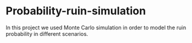 # Probability-ruin-simulation

In this project we used Monte Carlo simulation in order to model the ruin probability in different scenarios.  
